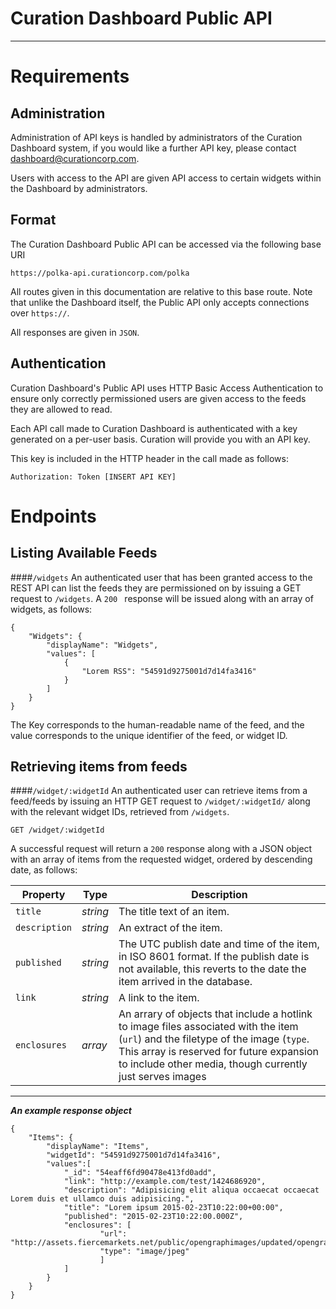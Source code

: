 Curation Dashboard Public API
======
---
Requirements
======
Administration
---
Administration of API keys is handled by administrators of the Curation Dashboard system, if you would like a further API key, please contact [dashboard@curationcorp.com](mailto:dashboard@curationcorp.com). 

Users with access to the API are given API access to certain widgets within the Dashboard by administrators. 

Format
---
The Curation Dashboard Public API can be accessed via the following base URI

`https://polka-api.curationcorp.com/polka`

All routes given in this documentation are relative to this base route. Note that unlike the Dashboard itself, the Public API only accepts connections over `https://`. 

All responses are given in `JSON`. 

Authentication
----
Curation Dashboard's Public API uses HTTP Basic Access Authentication to ensure only correctly permissioned users are given access to the feeds they are allowed to read. 

Each API call made to Curation Dashboard is authenticated with a key generated on a per-user basis. Curation will provide you with an API key. 

This key is included in the HTTP header in the call made as follows: 

```Authorization: Token [INSERT API KEY]```

<!-- To prevent abuse, we require you to enter the public IP of the servers you wish to interface with the API in your profile.  -->

Endpoints
=====

Listing Available Feeds
----
####`/widgets`
An authenticated user that has been granted access to the REST API can list the feeds they are permissioned on by issuing a GET request to `/widgets`.  A `200 ` response will be issued along with an array of widgets, as follows: 
```
{
    "Widgets": {
        "displayName": "Widgets",
        "values": [
            {
                "Lorem RSS": "54591d9275001d7d14fa3416"
            }
        ]
    }
}
```
The Key corresponds to the human-readable name of the feed, and the value corresponds to the unique identifier of the feed, or widget ID. 

Retrieving items from feeds
----
####`/widget/:widgetId`
An authenticated user can retrieve items from a feed/feeds by issuing an HTTP GET request to `/widget/:widgetId/` along with the relevant widget IDs, retrieved from `/widgets`. <!-- A user can issue many requests with a single ID or one request with many comma-separated IDs, for example:  -->
   
	GET /widget/:widgetId

A successful request will return a `200` response along with a JSON object with an array of items from the requested widget, ordered by descending date, as follows: 

|Property | Type | Description |
|--------------|------|------------|
|`title` | *string* |The title text of an item.|
|`description` | *string* | An extract of the item.|
|`published` | *string* | The UTC publish date and time of the item, in ISO 8601 format. If the publish date is not available, this reverts to the date the item arrived in the database.  |
|`link` | *string* | A link to the item. |
|`enclosures`| *array* | An arrary of objects that include a hotlink to image files associated with the item (`url`) and the filetype of the image (`type`. This array is reserved for future expansion to include other media, though currently just serves images |
---
***An example response object***

```
{
    "Items": {
        "displayName": "Items",
        "widgetId": "54591d9275001d7d14fa3416",
        "values":[
		    "_id": "54eaff6fd90478e413fd0add",
		    "link": "http://example.com/test/1424686920",
		    "description": "Adipisicing elit aliqua occaecat occaecat Lorem duis et ullamco duis adipisicing.",
		    "title": "Lorem ipsum 2015-02-23T10:22:00+00:00",
		    "published": "2015-02-23T10:22:00.000Z",
		    "enclosures": [
                    "url": "http://assets.fiercemarkets.net/public/opengraphimages/updated/opengraph_fiercemedicaldevices.jpg",
                    "type": "image/jpeg"
                    ]
		    ]
	    }
	}
}
```